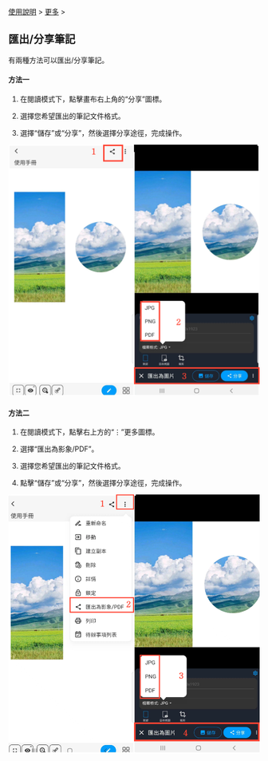 [使用說明](/dragonnest/drawnote/manual/zh) > [更多](/dragonnest/drawnote/manual/zh/more) >

匯出/分享筆記
---
有兩種方法可以匯出/分享筆記。

#### 方法一
1. 在閱讀模式下，點擊畫布右上角的“分享”圖標。

2. 選擇您希望匯出的筆記文件格式。

3. 選擇“儲存”或“分享”，然後選擇分享途徑，完成操作。

![](imgs/export_share_notes.png)

#### 方法二
1. 在閱讀模式下，點擊右上方的“⋮”更多圖標。

2. 選擇“匯出為影象/PDF”。

3. 選擇您希望匯出的筆記文件格式。

4. 點擊“儲存”或“分享”，然後選擇分享途徑，完成操作。

![](imgs/export_share_notes1.png)